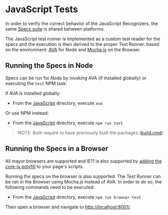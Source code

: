 # JavaScript Tests

In order to verify the correct behavior of the JavaScript Recognizers, the same [Specs suite](../../Specs) is shared between platforms.

The JavaScript test runner is implemented as a custom test reader for the specs and the execution is then derived to the proper Test Runner, based on the environment: [AVA](https://github.com/avajs/ava) for Node and [Mocha.js](https://mochajs.org) on the Browser.

## Running the Specs in Node

Specs can be run for Node by invoking AVA (if installed globally) or executing the `test` NPM task:

If AVA is installed globally:
- From the [JavaScript](../) directory, execute `ava`

Or use NPM instead:
- From the [JavaScript](../) directory, execute `npm run test`

> NOTE: Both require to have previously built the packages ([build.cmd](../build.cmd))

## Running the Specs in a Browser

All mayor browsers are supported and IE11 is also supported by [adding the core-js polyfill](../samples/browser/index.html#L9-L13) to your page's scripts.

Running the specs on the browser is also supported. The Test Runner can be ran in the Browser using Mocha.js instead of AVA. In order to do so, the following commands need to be executed:

- From the [JavaScript](../) directory, execute `npm run browser-test`

Then open a browser and navigate to [http://localhost:8001/](http://localhost:8001/).
